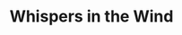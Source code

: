 ---
title: Whispers in the Wind
dates: 7th October
times: 10:00 a.m. to 12:00 p.m.
venue: German Lab
description: >-
   Multilingual short film, live or animated.

   **Topics**
    - Empowering India for socio-emotional well-being.
    - Creating a happy childhood and fostering a happy India.
    - Investigating the impact of social media on positive mental health.
    - Promoting peer learning for effective adolescent life skills.
    - Promoting gender sensitisation and awareness in schools.
    - Discussing the importance of child rights education in 21st-century education. 7. Exploring the benefits of meditation in cultivating mind-body harmony.


rules: >-
  **Rules**
    - Duration of the film should not exceed 5 minutes. Films that exceed the time limit will be disqualified.
    - If the short fil, is presented in any other language, English sub-titles are mandatory. Each school can send one entry in this category by 4th October, 2023.
    - Participants are requested to send the movie to Ms Soumali Debnath in soumali.or.debnath@gmail.com or contact her at 9742479622 between 3-5 pm. Submissions will not be accepted once the deadline lapses.
    - Explicit content (offensive or graphic) will be grounds for automatic disqualification. The film should be shot and submitted in landscape orientation [16:9 ratio].
    - Any device can be used for shooting.
    - The film must be submitted in an MP4 format, along with the Google Drive link.
    - Access to the google drive link should be given.
    - Each entry must be accompanied by a synopsis, giving a gist of the content, people involved in each role and what inspired the participants to make their film.
---